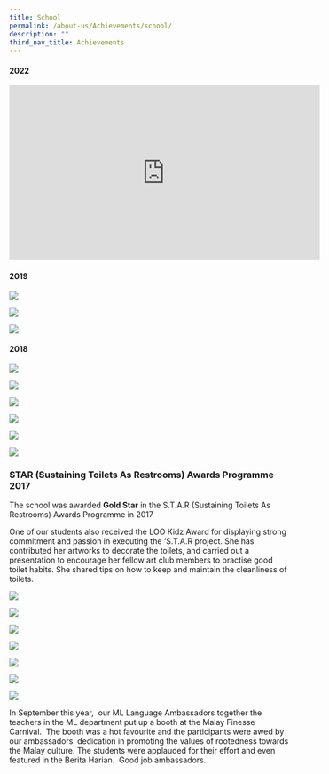 ```yaml
---
title: School
permalink: /about-us/Achievements/school/
description: ""
third_nav_title: Achievements
---
```

#### 2022

<iframe width="560" height="315" src="https://www.youtube.com/embed/-BnL4DcAhJ0" title="YouTube video player" frameborder="0" allow="accelerometer; autoplay; clipboard-write; encrypted-media; gyroscope; picture-in-picture; web-share" allowfullscreen></iframe>


#### 2019

![](/images/Picture25a.png)

![](/images/Picture19a.png)

![](/images/Picture20a.png)

#### 2018

![](/images/Picture28.png)

![](/images/Picture29.png)

![](/images/Picture34-1.png)

![](/images/Picture35-1.png)

![](/images/Picture36-1.png)

![](/images/Picture38-1.png)



### STAR (Sustaining Toilets As Restrooms) Awards Programme 2017

The school was awarded **Gold Star** in the S.T.A.R (Sustaining Toilets As Restrooms) Awards Programme in 2017

One of our students also received the LOO Kidz Award for displaying strong commitment and passion in executing the ‘S.T.A.R project. She has contributed her artworks to decorate the toilets, and carried out a presentation to encourage her fellow art club members to practise good toilet habits. She shared tips on how to keep and maintain the cleanliness of toilets.


![](/images/1xx.jpg)

![](/images/2xx.jpg)

![](/images/3xx.jpg)

![](/images/4xx.jpg)

![](/images/Picture15xx.png)

![](/images/Picture17xx.png)

![](/images/Picture18xx.png)


In September this year,  our ML Language Ambassadors together the teachers in the ML department put up a booth at the Malay Finesse Carnival.  The booth was a hot favourite and the participants were awed by our ambassadors  dedication in promoting the values of rootedness towards the Malay culture. The students were applauded for their effort and even featured in the Berita Harian.  Good job ambassadors.